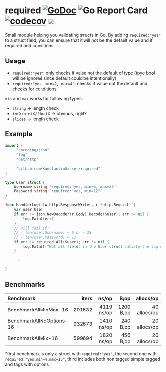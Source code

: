 # required [![GoDoc](https://godoc.org/github.com/KonstantinGasser/required?status.png)](http://godoc.org/github.com/KonstantinGasser/required) ![Go Report Card](https://goreportcard.com/badge/github.com/KonstantinGasser/required) [![codecov](https://codecov.io/gh/KonstantinGasser/required/branch/main/graph/badge.svg)](https://codecov.io/gh/KonstantinGasser/required) ![](https://travis-ci.com/KonstantinGasser/required.svg?branch=main)


Small module helping you validating structs in Go. By adding `required:"yes"` to a struct field, you can ensure that it will not be the default value and if required add conditions.

## Usage

- `required:"yes"`: only checks if value not the default of type (tpye bool will be ignored since default could be intentionally)
- `required:"yes, min=2, max=4"`: checks if value not the default and checks for conditions

`min` and `max` works for following types:
- `string` -> length check
- `intX/uintX/floatX` -> obvious, right?
- `slices` -> length check

## Example
```go
import (
     "encoding/json"
     "log"
     "net/http"
    
     "github.com/KonstantinGasser/required"
)

type User struct {
    Username string `required:"yes, min=6, max=25"`
    Password string `required:"yes, min=12"`
}

func HandlerLogin(w http.ResponseWriter, r *http.Request) {
    var user User
    if err := json.NewDecoder(r.Body).Decode(&user); err != nil {
        log.Fatal(err)
    }
    // will fail if:
    // - len(user.Username) < 6 or > 25
    // - len(user.Password) < 12
    if err := required.All(&user); err != nil {
        log.Fatalf("Not all fields in the User struct satisfy the tag conditions: %v", err)
    }

    ...

}
```

## Benchmarks
| Benchmark                | iters  | ns/op        | B/op      | allocs/op      |
|:------------------------ |-------:|------------:| ---------:| --------------:|
|BenchmarkAllMinMax-16     | 291532 |4119 ns/op  | 1200 B/op |  40 allocs/op  |
|BenchmarkAllNoOptions-16  | 932673 |1410 ns/op  | 240 B/op  | 20 allocs/op   |
|BenchmarkAllMix-16        | 599694 |1820 ns/op  | 456 B/op  | 20 allocs/op   |

\*first benchmark is only a struct with `required:"yes"`, the second one with `required:"yes,min=4,max=15"`, third includes both non tagged simple tagged and tags with options
